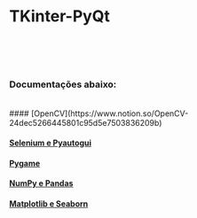 <h1>TKinter-PyQt <h1><br>
<h3>Documentações abaixo:</h3><br>
#### [OpenCV](https://www.notion.so/OpenCV-24dec5266445801c95d5e7503836209b)

#### [Selenium e Pyautogui](https://www.notion.so/Selenium-e-Pyautogui-24dec526644580768dfaef03b330342d)

#### [Pygame](https://www.notion.so/Pygame-24dec526644580888801dbe0b389c16e)

#### [NumPy e Pandas](https://www.notion.so/NumPy-e-Pandas-24dec526644580ff94c5f10b05040b3a)

#### [Matplotlib e Seaborn](https://www.notion.so/Matplotlib-e-Seaborn-24dec526644580a79e5ac93dcc7c334b)
